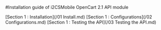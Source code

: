 #Installation guide of i2CSMobile OpenCart 2.1 API module

[Section 1 : Installation](/01 Install.md)
[Section 1 : Configurations](/02 Configurations.md)
[Section 1 : Testing the API](/03 Testing the API.md)